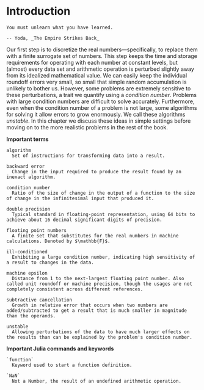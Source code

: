 # Introduction

```{epigraph}
You must unlearn what you have learned. 

-- Yoda, _The Empire Strikes Back_
```

Our first step is to discretize the real numbers—specifically, to replace them with a finite surrogate set of numbers. This step keeps the time and storage requirements for operating with each number at constant levels, but (almost) every data set and arithmetic operation is perturbed slightly away from its idealized mathematical value. We can easily keep the individual roundoff errors very small, so small that simple random accumulation is unlikely to bother us. However, some problems are extremely sensitive to these perturbations, a trait we quantify using a *condition number*. Problems with large condition numbers are difficult to solve accurately. Furthermore, even when the condition number of a problem is not large, some algorithms for solving it allow errors to grow enormously. We call these algorithms *unstable*. In this chapter we discuss these ideas in simple settings before moving on to the more realistic problems in the rest of the book.

 **Important terms**

```{glossary}
algorithm
  Set of instructions for transforming data into a result.

backward error
  Change in the input required to produce the result found by an inexact algorithm.

condition number
  Ratio of the size of change in the output of a function to the size of change in the infinitesimal input that produced it.

double precision
  Typical standard in floating-point representation, using 64 bits to achieve about 16 decimal significant digits of precision.

floating point numbers
  A finite set that substitutes for the real numbers in machine calculations. Denoted by $\mathbb{F}$.

ill-conditioned
  Exhibiting a large condition number, indicating high sensitivity of a result to changes in the data.

machine epsilon
  Distance from 1 to the next-largest floating point number. Also called unit roundoff or machine precision, though the usages are not completely consistent across different references.

subtractive cancellation
  Growth in relative error that occurs when two numbers are added/subtracted to get a result that is much smaller in magnitude than the operands.

unstable
  Allowing perturbations of the data to have much larger effects on the results than can be explained by the problem's condition number.
```

**Important Julia commands and keywords**

```{glossary}
`function`
  Keyword used to start a function definition.

`NaN`
  Not a Number, the result of an undefined arithmetic operation.
```

